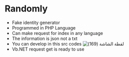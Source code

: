 # Randomly
- Fake identity generator
- Programmed in PHP Language
- Can make request for index in any language
- The information is json not a txt
- You can develop in this src codes
 ![‏‏لقطة الشاشة (169)](https://user-images.githubusercontent.com/77233657/130006652-dd02f05b-944f-4e8c-bad2-79de63d6deef.png)
 - Vb.NET request get is ready to use 
